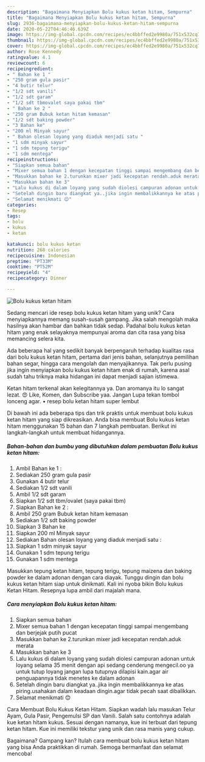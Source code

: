 ```yaml
---
description: "Bagaimana Menyiapkan Bolu kukus ketan hitam, Sempurna"
title: "Bagaimana Menyiapkan Bolu kukus ketan hitam, Sempurna"
slug: 2936-bagaimana-menyiapkan-bolu-kukus-ketan-hitam-sempurna
date: 2020-05-22T04:46:46.639Z
image: https://img-global.cpcdn.com/recipes/ec4bbffed2e9980a/751x532cq70/bolu-kukus-ketan-hitam-foto-resep-utama.jpg
thumbnail: https://img-global.cpcdn.com/recipes/ec4bbffed2e9980a/751x532cq70/bolu-kukus-ketan-hitam-foto-resep-utama.jpg
cover: https://img-global.cpcdn.com/recipes/ec4bbffed2e9980a/751x532cq70/bolu-kukus-ketan-hitam-foto-resep-utama.jpg
author: Rose Kennedy
ratingvalue: 4.1
reviewcount: 6
recipeingredient:
- " Bahan ke 1 "
- "250 gram gula pasir"
- "4 butir telur"
- "1/2 sdt vanili"
- "1/2 sdt garam"
- "1/2 sdt tbmovalet saya pakai tbm"
- " Bahan ke 2 "
- "250 gram Bubuk ketan hitam kemasan"
- "1/2 sdt baking powder"
- "3 Bahan ke"
- "200 ml Minyak sayur"
- " Bahan olesan loyang yang diaduk menjadi satu "
- "1 sdm minyak sayur"
- "1 sdm tepung terigu"
- "1 sdm mentega"
recipeinstructions:
- "Siapkan semua bahan"
- "Mixer semua bahan 1 dengan kecepatan tinggi sampai mengembang dan berjejak putih pucat"
- "Masukkan bahan ke 2.turunkan mixer jadi kecepatan rendah.aduk merata"
- "Masukkan bahan ke 3"
- "Lalu kukus di dalam loyang yang sudah diolesi campuran adonan untuk loyang selama 35 menit dengan api sedang cenderung mengecil.oo ya untuk tutup loyang jangan lupa tutupnya dilapisi kain.agar air penguapannya tidak menetes ke dalam adonan"
- "Setelah dingin baru diangkat ya..jika ingin membalikkannya ke atas piring.usahakan dalam keadaan dingin.agar tidak pecah saat dibalikkan."
- "Selamat menikmati 😊"
categories:
- Resep
tags:
- bolu
- kukus
- ketan

katakunci: bolu kukus ketan 
nutrition: 268 calories
recipecuisine: Indonesian
preptime: "PT33M"
cooktime: "PT52M"
recipeyield: "4"
recipecategory: Dinner

---
```



![Bolu kukus ketan hitam](https://img-global.cpcdn.com/recipes/ec4bbffed2e9980a/751x532cq70/bolu-kukus-ketan-hitam-foto-resep-utama.jpg)

Sedang mencari ide resep bolu kukus ketan hitam yang unik? Cara menyiapkannya memang susah-susah gampang. Jika salah mengolah maka hasilnya akan hambar dan bahkan tidak sedap. Padahal bolu kukus ketan hitam yang enak selayaknya mempunyai aroma dan cita rasa yang bisa memancing selera kita.

Ada beberapa hal yang sedikit banyak berpengaruh terhadap kualitas rasa dari bolu kukus ketan hitam, pertama dari jenis bahan, selanjutnya pemilihan bahan segar, hingga cara mengolah dan menyajikannya. Tak perlu pusing jika ingin menyiapkan bolu kukus ketan hitam enak di rumah, karena asal sudah tahu triknya maka hidangan ini dapat menjadi sajian istimewa.

Ketan hitam terkenal akan kelegitannya ya. Dan aromanya itu lo sangat lezat. 😍 Like, Komen, dan Subscribe yaa. Jangan Lupa tekan tombol lonceng agar. • resep bolu ketan hitam super lembut


Di bawah ini ada beberapa tips dan trik praktis untuk membuat bolu kukus ketan hitam yang siap dikreasikan. Anda bisa membuat Bolu kukus ketan hitam menggunakan 15 bahan dan 7 langkah pembuatan. Berikut ini langkah-langkah untuk membuat hidangannya.

<!--inarticleads1-->

##### Bahan-bahan dan bumbu yang dibutuhkan dalam pembuatan Bolu kukus ketan hitam:

1. Ambil  Bahan ke 1 :
1. Sediakan 250 gram gula pasir
1. Gunakan 4 butir telur
1. Sediakan 1/2 sdt vanili
1. Ambil 1/2 sdt garam
1. Siapkan 1/2 sdt tbm/ovalet (saya pakai tbm)
1. Siapkan  Bahan ke 2 :
1. Ambil 250 gram Bubuk ketan hitam kemasan
1. Sediakan 1/2 sdt baking powder
1. Siapkan 3 Bahan ke
1. Siapkan 200 ml Minyak sayur
1. Sediakan  Bahan olesan loyang yang diaduk menjadi satu :
1. Siapkan 1 sdm minyak sayur
1. Gunakan 1 sdm tepung terigu
1. Gunakan 1 sdm mentega


Masukkan tepung ketan hitam, tepung terigu, tepung maizena dan baking powder ke dalam adonan dengan cara diayak. Tunggu dingin dan bolu kukus ketan hitam siap untuk dinikmati. Kali ini nyoba bikin Bolu kukus Ketan Hitam. Resepnya lupa ambil dari majalah mana. 

<!--inarticleads2-->

##### Cara menyiapkan Bolu kukus ketan hitam:

1. Siapkan semua bahan
1. Mixer semua bahan 1 dengan kecepatan tinggi sampai mengembang dan berjejak putih pucat
1. Masukkan bahan ke 2.turunkan mixer jadi kecepatan rendah.aduk merata
1. Masukkan bahan ke 3
1. Lalu kukus di dalam loyang yang sudah diolesi campuran adonan untuk loyang selama 35 menit dengan api sedang cenderung mengecil.oo ya untuk tutup loyang jangan lupa tutupnya dilapisi kain.agar air penguapannya tidak menetes ke dalam adonan
1. Setelah dingin baru diangkat ya..jika ingin membalikkannya ke atas piring.usahakan dalam keadaan dingin.agar tidak pecah saat dibalikkan.
1. Selamat menikmati 😊


Cara Membuat Bolu Kukus Ketan Hitam. Siapkan wadah lalu masukan Telur Ayam, Gula Pasir, Pengemulsi SP dan Vanili. Salah satu contohnya adalah kue ketan hitam kukus. Sesuai dengan namanya, kue ini terbuat dari tepung ketan hitam. Kue ini memiliki tekstur yang unik dan rasa manis yang cukup. 

Bagaimana? Gampang kan? Itulah cara membuat bolu kukus ketan hitam yang bisa Anda praktikkan di rumah. Semoga bermanfaat dan selamat mencoba!
